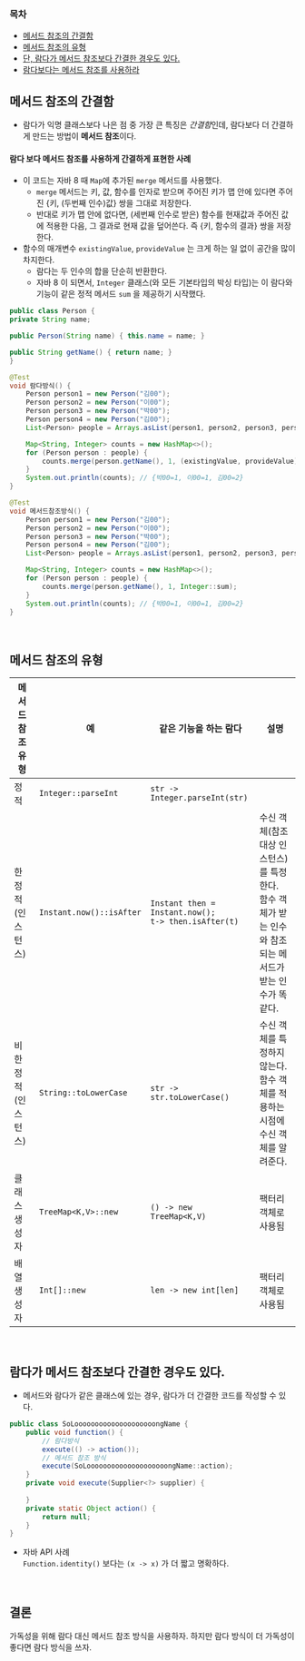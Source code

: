### 목차
- [메서드 참조의 간결함](#메서드-참조의-간결함)
- [메서드 참조의 유형](#메서드-참조의-유형)
- [단, 람다가 메서드 참조보다 간결한 경우도 있다.](#람다가-메서드-참조보다-간결한-경우도-있다)
- [람다보다는 메서드 참조를 사용하라](#결론)

## 메서드 참조의 간결함
- 람다가 익명 클래스보다 나은 점 중 가장 큰 특징은 *간결함*인데, 람다보다 더 간결하게 만드는 방법이 **메서드 참조**이다.
#### 람다 보다 메서드 참조를 사용하게 간결하게 표현한 사례
- 이 코드는 자바 8 때 `Map`에 추가된 `merge` 메서드를 사용했다.
  - `merge` 메서드는 키, 값, 함수를 인자로 받으며 주어진 키가 맵 안에 있다면 주어진 {키, (두번째 인수)값} 쌍을 그대로 저장한다.
  - 반대로 키가 맵 안에 없다면, (세번째 인수로 받은) 함수를 현재값과 주어진 값에 적용한 다음, 그 결과로 현재 값을 덮어쓴다. 즉 {키, 함수의 결과} 쌍을 저장한다.
- 함수의 매개변수 `existingValue`, `provideValue` 는 크게 하는 일 없이 공간을 많이 차지한다.
  - 람다는 두 인수의 합을 단순히 반환한다.
  - 자바 8 이 되면서, `Integer` 클래스(와 모든 기본타입의 박싱 타입)는 이 람다와 기능이 같은 정적 메서드 `sum` 을 제공하기 시작했다.
```java
public class Person {
private String name;

public Person(String name) { this.name = name; }

public String getName() { return name; }
}

@Test
void 람다방식() {
    Person person1 = new Person("김00");
    Person person2 = new Person("이00");
    Person person3 = new Person("박00");
    Person person4 = new Person("김00");
    List<Person> people = Arrays.asList(person1, person2, person3, person4);

    Map<String, Integer> counts = new HashMap<>();
    for (Person person : people) {
        counts.merge(person.getName(), 1, (existingValue, provideValue) -> existingValue + provideValue);
    }
    System.out.println(counts); // {박00=1, 이00=1, 김00=2}
}

@Test
void 메서드참조방식() {
    Person person1 = new Person("김00");
    Person person2 = new Person("이00");
    Person person3 = new Person("박00");
    Person person4 = new Person("김00");
    List<Person> people = Arrays.asList(person1, person2, person3, person4);

    Map<String, Integer> counts = new HashMap<>();
    for (Person person : people) {
        counts.merge(person.getName(), 1, Integer::sum);
    }
    System.out.println(counts); // {박00=1, 이00=1, 김00=2}
}
```

<br>

## 메서드 참조의 유형
| 메서드 참조 유형  | 예                    | 같은 기능을 하는 람다                 | 설명                                                               |
|------------|----------------------|------------------------------|------------------------------------------------------------------|
| 정적         | `Integer::parseInt`  | `str -> Integer.parseInt(str)` |                                                                  |
| 한정적(인스턴스)  | `Instant.now()::isAfter` | `Instant then = Instant.now();`<br/> `t-> then.isAfter(t)` | 수신 객체(참조 대상 인스턴스)를 특정한다.<br/>함수 객체가 받는 인수와 참조되는 메서드가 받는 인수가 똑같다. |
| 비한정적(인스턴스) | `String::toLowerCase` | `str -> str.toLowerCase()`  | 수신 객체를 특정하지 않는다. 함수 객체를 적용하는 시점에 수신 객체를 알려준다.                    |
| 클래스 생성자    | `TreeMap<K,V>::new`  | `() -> new TreeMap<K,V)`  | 팩터리 객체로 사용됨                                                      |
| 배열 생성자     | `Int[]::new`         | `len -> new int[len]`   | 팩터리 객체로 사용됨                                                      |

<br>

## 람다가 메서드 참조보다 간결한 경우도 있다.
- 메서드와 람다가 같은 클래스에 있는 경우, 람다가 더 간결한 코드를 작성할 수 있다.
```java
public class SoLoooooooooooooooooooongName {
    public void function() {
        // 람다방식
        execute(() -> action());
        // 메서드 참조 방식
        execute(SoLoooooooooooooooooooongName::action);
    }
    private void execute(Supplier<?> supplier) {
        
    }
    private static Object action() {
        return null;
    }
}
```
- 자바 API 사례  
`Function.identity()` 보다는 `(x -> x)` 가 더 짧고 명확하다.

<br>

## 결론
가독성을 위해 람다 대신 메서드 참조 방식을 사용하자. 하지만 람다 방식이 더 가독성이 좋다면 람다 방식을 쓰자.